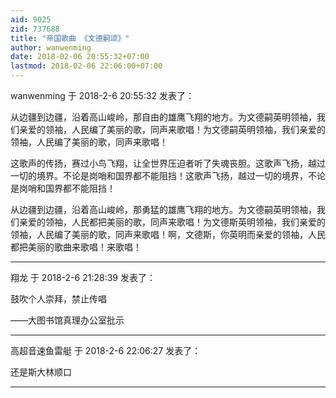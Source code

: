 ```yaml
---
aid: 9025
zid: 737688
title: "帝国歌曲 《文德嗣颂》"
author: wanwenming
date: 2018-02-06 20:55:32+07:00
lastmod: 2018-02-06 22:06:00+07:00
---
```


wanwenming 于 2018-2-6 20:55:32 发表了：

从边疆到边疆，沿着高山峻岭，那自由的雄鹰飞翔的地方。为文德嗣英明领袖，我们亲爱的领袖，人民编了美丽的歌，同声来歌唱！为文德嗣英明领袖，我们亲爱的领袖，人民编了美丽的歌，同声来歌唱！

这歌声的传扬，赛过小鸟飞翔，让全世界压迫者听了失魂丧胆。这歌声飞扬，越过一切的境界。不论是岗哨和国界都不能阻挡！这歌声飞扬，越过一切的境界，不论是岗哨和国界都不能阻挡！

从边疆到边疆，沿着高山峻岭，那勇猛的雄鹰飞翔的地方。为文德嗣英明领袖，我们亲爱的领袖，人民都把美丽的歌，同声来歌唱！为文德斯英明领袖，我们亲爱的领袖，人民编了美丽的歌，同声来歌唱！啊，文德斯，你英明而亲爱的领袖，人民都把美丽的歌曲来歌唱！来歌唱！

---

翔龙 于 2018-2-6 21:28:39 发表了：

鼓吹个人崇拜，禁止传唱

——大图书馆真理办公室批示

---

高超音速鱼雷艇 于 2018-2-6 22:06:27 发表了：

还是斯大林顺口

---
